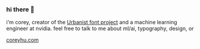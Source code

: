 ### hi there 👋

i'm corey, creator of the [Urbanist font project](https://github.com/coreywho/Urbanist) and a machine learning engineer at nvidia. feel free to talk to me about ml/ai, typography, design, or 

[coreyhu.com](https://www.coreyhu.com/)
